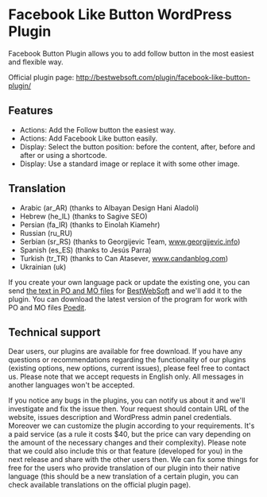 Facebook Like Button WordPress Plugin
=====================================

Facebook Button Plugin allows you to add follow button in the most easiest and flexible way.

Official plugin page: http://bestwebsoft.com/plugin/facebook-like-button-plugin/


Features
-----------------------------
* Actions: Add the Follow button the easiest way.
* Actions: Add Facebook Like button easily.
* Display: Select the button position: before the content, after, before and after or using a shortcode.
* Display: Use a standard image or replace it with some other image.


Translation
-----------------------------
* Arabic (ar_AR) (thanks to Albayan Design Hani Aladoli)
* Hebrew (he_IL) (thanks to Sagive SEO)
* Persian (fa_IR) (thanks to Einolah Kiamehr)
* Russian (ru_RU)
* Serbian (sr_RS) (thanks to Georgijevic Team, www.georgijevic.info)
* Spanish (es_ES) (thanks to Jesús Parra)
* Turkish (tr_TR) (thanks to Can Atasever, www.candanblog.com)
* Ukrainian (uk)

If you create your own language pack or update the existing one, you can send <a href="http://codex.wordpress.org/Translating_WordPress" target="_blank">the text in PO and MO files</a> for <a href="http://support.bestwebsoft.com" target="_blank">BestWebSoft</a> and we'll add it to the plugin. You can download the latest version of the program for work with PO and MO files <a href="http://www.poedit.net/download.php" target="_blank">Poedit</a>.


Technical support
-----------------------------
Dear users, our plugins are available for free download. If you have any questions or recommendations regarding the functionality of our plugins (existing options, new options, current issues), please feel free to contact us. Please note that we accept requests in English only. All messages in another languages won't be accepted.

If you notice any bugs in the plugins, you can notify us about it and we'll investigate and fix the issue then. Your request should contain URL of the website, issues description and WordPress admin panel credentials.
Moreover we can customize the plugin according to your requirements. It's a paid service (as a rule it costs $40, but the price can vary depending on the amount of the necessary changes and their complexity). Please note that we could also include this or that feature (developed for you) in the next release and share with the other users then. 
We can fix some things for free for the users who provide translation of our plugin into their native language (this should be a new translation of a certain plugin, you can check available translations on the official plugin page).
